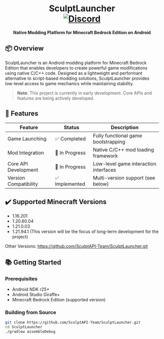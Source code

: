 <div align="center">
  <!-- <img src="path/logo.png" alt="SculptLauncher" width="150" height="150" /> -->
  
  <h1>SculptLauncher
    <br />
    <a href="https://discord.gg/TUKfADsC">
      <img alt="Discord" src="https://img.shields.io/discord/1401241266682859520?color=5865f2&label=Discord&style=flat" />
    </a>
  </h1>
  <p><strong>Native Modding Platform for Minecraft Bedrock Edition on Android</strong></p>
</div>

## 📦 Overview
SculptLauncher is an Android modding platform for Minecraft Bedrock Edition that enables developers to create powerful game modifications using native C/C++ code. Designed as a lightweight and performant alternative to script-based modding solutions, SculptLauncher provides low-level access to game mechanics while maintaining stability.

> **Note**: This project is currently in early development. Core APIs and features are being actively developed.

## 🚀 Features

| Feature                | Status        | Description                                     |
|------------------------|---------------|-------------------------------------------------|
| Game Launching         | ✅ Completed  | Fully functional game bootstrapping             |
| Mod Integration        | 🚧 In Progress| Native C/C++ mod loading framework              |
| Core API Development   | 🚧 In Progress| Low-level game interaction interfaces           |
| Version Compatibility  | ✅ Implemented| Multi-version support (see below)               |

## ✔️ Supported Minecraft Versions
- 1.16.201
- 1.20.60.04
- 1.21.0.03
- 1.21.94.1 (This version will be the focus of long-term development for the project)

Other Versions: https://github.com/SculptAPI-Team/SculptLauncher.git

## 📚 Getting Started
### Prerequisites
- Android NDK r25+
- Android Studio Giraffe+
- Minecraft Bedrock Edition (supported version)

### Building from Source
```bash
git clone https://github.com/SculptAPI-Team/SculptLauncher.git
cd SculptLauncher
./gradlew assembleDebug
